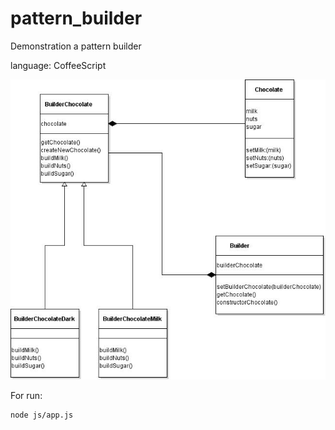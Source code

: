 # pattern_builder

Demonstration a pattern builder

language: CoffeeScript

![Image alt](https://github.com/DenQ/pattern_builder/raw/master/uml/pattern_builder.jpg)

For run:
```
node js/app.js
```
